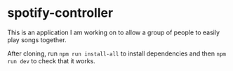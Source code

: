 # spotify-controller

This is an application I am working on to allow a group of people to easily play songs together.

After cloning, run `npm run install-all` to install dependencies and then `npm run dev` to check that it works.